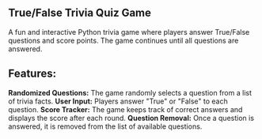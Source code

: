 ## True/False Trivia Quiz Game
A fun and interactive Python trivia game where players answer True/False questions and score points. The game continues until all questions are answered.

## Features:
**Randomized Questions:** The game randomly selects a question from a list of trivia facts.
**User Input:** Players answer "True" or "False" to each question.
**Score Tracker:** The game keeps track of correct answers and displays the score after each round.
**Question Removal:** Once a question is answered, it is removed from the list of available questions.
